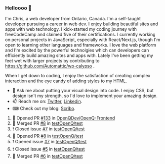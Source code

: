 ### Helloooo 👋

I'm Chris, a web developer from Ontario, Canada. I'm a self-taught developer pursuing a career in web dev. I enjoy building beautiful sites and apps with web technology.
I kick-started my coding journey with freeCodeCamp and claimed five of their certifications.  I currently working on personal projects in JavaScript, especially with React/Next.js, though I'm open to learning other languages and frameworks. I love the web platform and I'm excited by the powerful technolgies which can developers can efficiently build amazing sites and apps with. Lately I've been getting my feet wet with larger projects by contributing to https://github.com/Automattic/wp-calypso .

When I get down to coding, I enjoy the satisfaction of creating complex interaction and the eye candy of adding styles to my HTML. 

- 💬 Ask me about putting your visual design into code. I enjoy CSS, but design isn't my strength, so I'd love to implement your amazing design.
- 📫 Reach me on: [Twitter](https://twitter.com/Christo28120856), [Linkedin](https://www.linkedin.com/in/christopher-stevers-07b9a5204/).
- ⌨ Check out my blog: [Scribo](https://christopherstevers.cf).
<!--
**Christopher-Stevers/Christopher-Stevers** is a ✨ _special_ ✨ repository because its `README.md` (this file) appears on your GitHub profile.

Here are some ideas to get you started:

- 🔭 I’m currently working on ...
- 🌱 I’m currently learning ...
- 👯 I’m looking to collaborate on ...
- 🤔 I’m looking for help with ...
- 😄 Pronouns: ...
- ⚡ Fun fact: ...
-->

<!--START_SECTION:activity-->
1. 💪 Opened PR [#133](https://github.com/OpenQDev/OpenQ-Frontend/pull/133) in [OpenQDev/OpenQ-Frontend](https://github.com/OpenQDev/OpenQ-Frontend)
2. 🎉 Merged PR [#8](https://github.com/testOpenQ/test/pull/8) in [testOpenQ/test](https://github.com/testOpenQ/test)
3. ❗️ Closed issue [#7](https://github.com/testOpenQ/test/issues/7) in [testOpenQ/test](https://github.com/testOpenQ/test)
4. 💪 Opened PR [#8](https://github.com/testOpenQ/test/pull/8) in [testOpenQ/test](https://github.com/testOpenQ/test)
5. ❗️ Opened issue [#7](https://github.com/testOpenQ/test/issues/7) in [testOpenQ/test](https://github.com/testOpenQ/test)
6. ❗️ Closed issue [#5](https://github.com/testOpenQ/test/issues/5) in [testOpenQ/test](https://github.com/testOpenQ/test)
7. 🎉 Merged PR [#6](https://github.com/testOpenQ/test/pull/6) in [testOpenQ/test](https://github.com/testOpenQ/test)
<!--END_SECTION:activity-->
